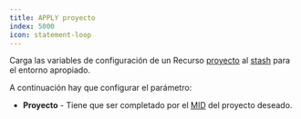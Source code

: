 ```yaml
---
title: APPLY proyecto
index: 5000
icon: statement-loop
---
```


Carga las variables de configuración de un Recurso [proyecto](/concepts/project) al [stash](/concepts/stash) para el
entorno apropiado.

A continuación hay que configurar el parámetro:

- **Proyecto** - Tiene que ser completado por el [MID](/concepts/mid) del proyecto deseado.
